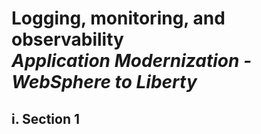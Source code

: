# **Logging, monitoring, and observability**</br>*Application Modernization - WebSphere to Liberty*

## **i. Section 1**